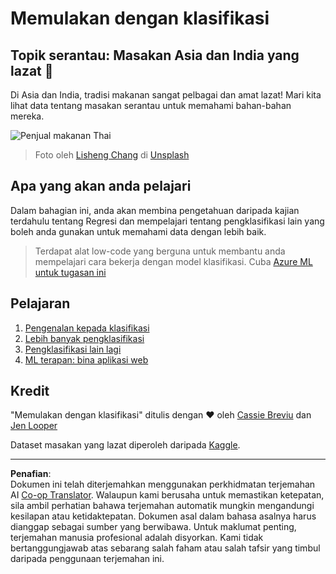 <!--
CO_OP_TRANSLATOR_METADATA:
{
  "original_hash": "74e809ffd1e613a1058bbc3e9600859e",
  "translation_date": "2025-09-05T19:48:46+00:00",
  "source_file": "4-Classification/README.md",
  "language_code": "ms"
}
-->
# Memulakan dengan klasifikasi

## Topik serantau: Masakan Asia dan India yang lazat 🍜

Di Asia dan India, tradisi makanan sangat pelbagai dan amat lazat! Mari kita lihat data tentang masakan serantau untuk memahami bahan-bahan mereka.

![Penjual makanan Thai](../../../4-Classification/images/thai-food.jpg)
> Foto oleh <a href="https://unsplash.com/@changlisheng?utm_source=unsplash&utm_medium=referral&utm_content=creditCopyText">Lisheng Chang</a> di <a href="https://unsplash.com/s/photos/asian-food?utm_source=unsplash&utm_medium=referral&utm_content=creditCopyText">Unsplash</a>
  
## Apa yang akan anda pelajari

Dalam bahagian ini, anda akan membina pengetahuan daripada kajian terdahulu tentang Regresi dan mempelajari tentang pengklasifikasi lain yang boleh anda gunakan untuk memahami data dengan lebih baik.

> Terdapat alat low-code yang berguna untuk membantu anda mempelajari cara bekerja dengan model klasifikasi. Cuba [Azure ML untuk tugasan ini](https://docs.microsoft.com/learn/modules/create-classification-model-azure-machine-learning-designer/?WT.mc_id=academic-77952-leestott)

## Pelajaran

1. [Pengenalan kepada klasifikasi](1-Introduction/README.md)
2. [Lebih banyak pengklasifikasi](2-Classifiers-1/README.md)
3. [Pengklasifikasi lain lagi](3-Classifiers-2/README.md)
4. [ML terapan: bina aplikasi web](4-Applied/README.md)

## Kredit

"Memulakan dengan klasifikasi" ditulis dengan ♥️ oleh [Cassie Breviu](https://www.twitter.com/cassiebreviu) dan [Jen Looper](https://www.twitter.com/jenlooper)

Dataset masakan yang lazat diperoleh daripada [Kaggle](https://www.kaggle.com/hoandan/asian-and-indian-cuisines).

---

**Penafian**:  
Dokumen ini telah diterjemahkan menggunakan perkhidmatan terjemahan AI [Co-op Translator](https://github.com/Azure/co-op-translator). Walaupun kami berusaha untuk memastikan ketepatan, sila ambil perhatian bahawa terjemahan automatik mungkin mengandungi kesilapan atau ketidaktepatan. Dokumen asal dalam bahasa asalnya harus dianggap sebagai sumber yang berwibawa. Untuk maklumat penting, terjemahan manusia profesional adalah disyorkan. Kami tidak bertanggungjawab atas sebarang salah faham atau salah tafsir yang timbul daripada penggunaan terjemahan ini.